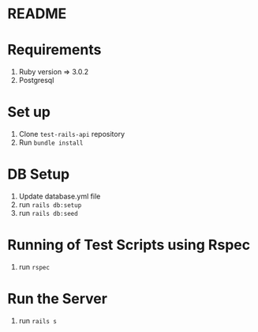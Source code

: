 # README

# Requirements

1. Ruby version => 3.0.2
2. Postgresql

# Set up

1. Clone `test-rails-api` repository
2. Run `bundle install`

# DB Setup

1. Update database.yml file
2. run `rails db:setup`
3. run `rails db:seed`

# Running of Test Scripts using Rspec

1. run `rspec`

# Run the Server

1. run `rails s`
